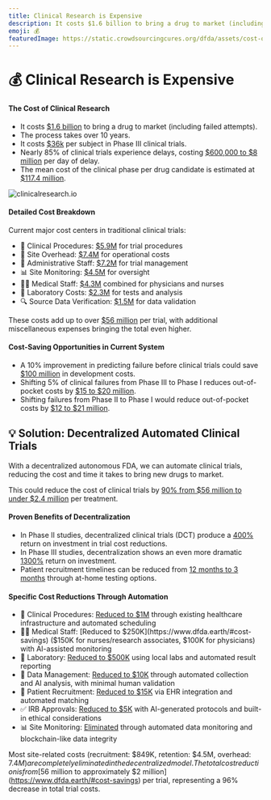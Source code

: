 ```yaml
---
title: Clinical Research is Expensive
description: It costs $1.6 billion to bring a drug to market (including failed attempts) and trials currently cost over $36k per participant.
emoji: 💰
featuredImage: https://static.crowdsourcingcures.org/dfda/assets/cost-of-clinical-trials.png
---
```


# 💰 Clinical Research is Expensive

#### The Cost of Clinical Research

* It costs [$1.6 billion](https://jamanetwork.com/journals/jama/fullarticle/2762311) to bring a drug to market (including failed attempts).
* The process takes over 10 years.
* It costs [$36k](https://www.clinicalleader.com/doc/getting-a-handle-on-clinical-trial-costs-0001) per subject in Phase III clinical trials.
* Nearly 85% of clinical trials experience delays, costing [$600,000 to $8 million](https://www.businesswire.com/news/home/20220113005740/en/New-Study-Decentralized-Clinical-Trials-Can-Achieve-Net-Financial-Benefits-of-5X-to-14X-Due-to-Reduced-Trial-Timelines-and-Other-Factors) per day of delay.
* The mean cost of the clinical phase per drug candidate is estimated at [$117.4 million](https://jamanetwork.com/journals/jamanetworkopen/fullarticle/2820562).

![clinicalresearch.io](https://static.crowdsourcingcures.org/dfda/assets/cost-of-clinical-trials.png)

#### Detailed Cost Breakdown

Current major cost centers in traditional clinical trials:

* 🏥 Clinical Procedures: [$5.9M](https://aspe.hhs.gov/reports/examination-clinical-trial-costs-barriers-drug-development-0) for trial procedures
* 🏢 Site Overhead: [$7.4M](https://aspe.hhs.gov/reports/examination-clinical-trial-costs-barriers-drug-development-0) for operational costs
* 👥 Administrative Staff: [$7.2M](https://aspe.hhs.gov/reports/examination-clinical-trial-costs-barriers-drug-development-0) for trial management
* 📊 Site Monitoring: [$4.5M](https://aspe.hhs.gov/reports/examination-clinical-trial-costs-barriers-drug-development-0) for oversight
* 👨‍⚕️ Medical Staff: [$4.3M](https://aspe.hhs.gov/reports/examination-clinical-trial-costs-barriers-drug-development-0) combined for physicians and nurses
* 🧪 Laboratory Costs: [$2.3M](https://aspe.hhs.gov/reports/examination-clinical-trial-costs-barriers-drug-development-0) for tests and analysis
* 🔍 Source Data Verification: [$1.5M](https://aspe.hhs.gov/reports/examination-clinical-trial-costs-barriers-drug-development-0) for data validation

These costs add up to over [$56 million](https://aspe.hhs.gov/reports/examination-clinical-trial-costs-barriers-drug-development-0) per trial, with additional miscellaneous expenses bringing the total even higher.

#### Cost-Saving Opportunities in Current System

* A 10% improvement in predicting failure before clinical trials could save [$100 million](https://drugwonks.com/blog/the-dog-days-of-drug-approvals) in development costs.
* Shifting 5% of clinical failures from Phase III to Phase I reduces out-of-pocket costs by [$15 to $20 million](https://drugwonks.com/blog/the-dog-days-of-drug-approvals).
* Shifting failures from Phase II to Phase I would reduce out-of-pocket costs by [$12 to $21 million](https://drugwonks.com/blog/the-dog-days-of-drug-approvals).

## 💡 Solution: Decentralized Automated Clinical Trials

With a decentralized autonomous FDA, we can automate clinical trials, reducing the cost and time it takes to bring new drugs to market.

This could reduce the cost of clinical trials by [90% from $56 million to under $2.4 million](https://www.dfda.earth/#cost-savings) per treatment.

#### Proven Benefits of Decentralization

* In Phase II studies, decentralized clinical trials (DCT) produce a [400%](https://www.dfda.earth/#cost-savings) return on investment in trial cost reductions.
* In Phase III studies, decentralization shows an even more dramatic [1300%](https://www.dfda.earth/#cost-savings) return on investment.
* Patient recruitment timelines can be reduced from [12 months to 3 months](https://www.dfda.earth/#cost-savings) through at-home testing options.

#### Specific Cost Reductions Through Automation

* 🏥 Clinical Procedures: [Reduced to $1M](https://www.dfda.earth/#cost-savings) through existing healthcare infrastructure and automated scheduling
* 👨‍⚕️ Medical Staff: [Reduced to $250K](https://www.dfda.earth/#cost-savings) ($150K for nurses/research associates, $100K for physicians) with AI-assisted monitoring
* 🧪 Laboratory: [Reduced to $500K](https://www.dfda.earth/#cost-savings) using local labs and automated result reporting
* 💾 Data Management: [Reduced to $10K](https://www.dfda.earth/#cost-savings) through automated collection and AI analysis, with minimal human validation
* 🤝 Patient Recruitment: [Reduced to $15K](https://www.dfda.earth/#cost-savings) via EHR integration and automated matching
* ✅ IRB Approvals: [Reduced to $5K](https://www.dfda.earth/#cost-savings) with AI-generated protocols and built-in ethical considerations
* 📊 Site Monitoring: [Eliminated](https://www.dfda.earth/#cost-savings) through automated data monitoring and blockchain-like data integrity

Most site-related costs (recruitment: $849K, retention: $4.5M, overhead: $7.4M) are completely eliminated in the decentralized model. The total cost reduction is from [$56 million to approximately $2 million](https://www.dfda.earth/#cost-savings) per trial, representing a 96% decrease in total trial costs.

